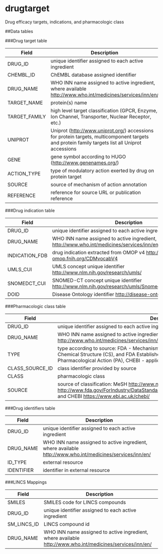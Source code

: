 # drugtarget
Drug efficacy targets, indications, and pharmacologic class

##Data tables

###Drug target table

**Field**       |**Description**
----------------|----------------------------------------------------
DRUG_ID         |unique identifier assigned to each active ingredient
CHEMBL_ID       |ChEMBL database assigned identifier
DRUG_NAME       |WHO INN name assigned to active ingredient, where available http://www.who.int/medicines/services/inn/en/
TARGET_NAME     |protein(s) name
TARGET_FAMILY   |high level target classification (GPCR, Enzyme, Ion Channel, Transporter, Nuclear Receptor, etc.)
UNIPROT         |Uniprot (http://www.uniprot.org/) accessions for protein targets, multicomponent targets and protein family targets list all Uniprot accessions
GENE            |gene symbol according to HUGO (http://www.genenames.org/)
ACTION_TYPE     |type of modulatory action exerted by drug on protein target
SOURCE          |source of mechanism of action annotation
REFERENCE       |reference for source URL or publication reference

###Drug indication table

**Field**       |**Description**
----------------|----------------------------------------------------
DRUG_ID         |unique identifier assigned to each active ingredient
DRUG_NAME       |WHO INN name assigned to active ingredient, where available http://www.who.int/medicines/services/inn/en/
INDICATION_FDB  |drug indication extracted from OMOP v4 http://archive-omop.fnih.org/CDMvocabV4
UMLS_CUI        |UMLS concept unique identifier http://www.nlm.nih.gov/research/umls/
SNOMEDCT_CUI    |SNOMED-CT concept unique identifier http://www.nlm.nih.gov/research/umls/Snomed/snomed_main.html
DOID            |Disease Ontology identifier http://disease-ontology.org/

###Pharmacologic class table

**Field**       |**Description**
----------------|---------------------------------------------------
DRUG_ID         |unique identifier assigned to each active ingredient
DRUG_NAME       |WHO INN name assigned to active ingredient, where available http://www.who.int/medicines/services/inn/en/
TYPE            |type according to source: FDA - Mechanism of Action (MOA), Physiologic Effect (PE), Chemical Structure (CS), and FDA Established Pharmacologic Class (EPC), MeSH - Pharmacological Action (PA), CHEBI - application (has role)
CLASS_SOURCE_ID |class identifier provided by source
CLASS           |pharmacologic class
SOURCE          |source of classification: MeSH http://www.nlm.nih.gov/mesh/pa_abt.html, FDA http://www.fda.gov/ForIndustry/DataStandards/StructuredProductLabeling/ucm162549.htm, and CHEBI https://www.ebi.ac.uk/chebi/

###Drug identifiers table

**Field**       |**Description**
----------------|----------------------------------------------------
DRUG_ID         |unique identifier assigned to each active ingredient
DRUG_NAME       |WHO INN name assigned to active ingredient, where available http://www.who.int/medicines/services/inn/en/
ID_TYPE  		|external resource
IDENTIFIER      |identifier in external resource


###LINCS Mappings

**Field**       |**Description**
----------------|----------------------------------------------------
SMILES          |SMILES code for LINCS compounds
DRUG_ID         |unique identifier assigned to each active ingredient
SM_LINCS_ID     |LINCS compound id
DRUG_NAME       |WHO INN name assigned to active ingredient, where available http://www.who.int/medicines/services/inn/en/

